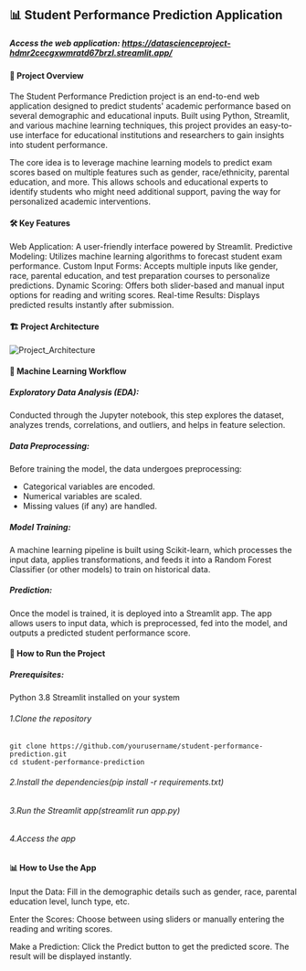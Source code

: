 ## 📊 Student Performance Prediction Application
##### Access the web application: https://datascienceproject-hdmr2cecgxwmratd67brzl.streamlit.app/

#### 🎯 Project Overview
The Student Performance Prediction project is an end-to-end web application designed to predict students' academic performance based on several demographic and educational inputs. Built using Python, Streamlit, and various machine learning techniques, this project provides an easy-to-use interface for educational institutions and researchers to gain insights into student performance.

The core idea is to leverage machine learning models to predict exam scores based on multiple features such as gender, race/ethnicity, parental education, and more. This allows schools and educational experts to identify students who might need additional support, paving the way for personalized academic interventions.

#### 🛠️ Key Features
Web Application: A user-friendly interface powered by Streamlit.
Predictive Modeling: Utilizes machine learning algorithms to forecast student exam performance.
Custom Input Forms: Accepts multiple inputs like gender, race, parental education, and test preparation courses to personalize predictions.
Dynamic Scoring: Offers both slider-based and manual input options for reading and writing scores.
Real-time Results: Displays predicted results instantly after submission.

#### 🏗️ Project Architecture

![Project_Architecture](notebook/Project_Architecture.png)


#### 🧠 Machine Learning Workflow

##### Exploratory Data Analysis (EDA):
Conducted through the Jupyter notebook, this step explores the dataset, analyzes trends, correlations, and outliers, and helps in feature selection.

##### Data Preprocessing:
Before training the model, the data undergoes preprocessing:

   * Categorical variables are encoded.
   * Numerical variables are scaled.
   * Missing values (if any) are handled.

#####  Model Training:
A machine learning pipeline is built using Scikit-learn, which processes the input data, applies transformations, and feeds it into a Random Forest Classifier (or other models) to train on historical data.

##### Prediction:
Once the model is trained, it is deployed into a Streamlit app. The app allows users to input data, which is preprocessed, fed into the model, and outputs a predicted student performance score.

#### 🚀 How to Run the Project
##### Prerequisites:
Python 3.8
Streamlit installed on your system

###### 1.Clone the repository
    git clone https://github.com/yourusername/student-performance-prediction.git
    cd student-performance-prediction
###### 2.Install the dependencies(pip install -r requirements.txt)
###### 3.Run the Streamlit app(streamlit run app.py)
###### 4.Access the app

#### 📊 How to Use the App

Input the Data:
Fill in the demographic details such as gender, race, parental education level, lunch type, etc.

Enter the Scores:
Choose between using sliders or manually entering the reading and writing scores.

Make a Prediction:
Click the Predict button to get the predicted score. The result will be displayed instantly.

